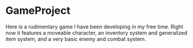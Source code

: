 # GameProject
Here is a rudimentary game I have been developing in my free time. Right now it features a moveable character, an inventory system and generalized item system, and a very basic enemy and combat system.
